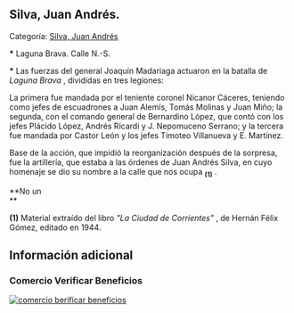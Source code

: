 ## Silva, Juan Andrés.

Categoría: [Silva, Juan Andrés](http://descubrircorrientes.com.ar/2012/index.php/2156-biografias/r-s-t-u-v-x-y-z/silva-juan-andres)

**\*** Laguna Brava. Calle N.-S.

**\*** Las fuerzas del general Joaquín Madariaga actuaron en la batalla de _Laguna Brava_ , divididas en tres legiones:

La primera fue mandada por el teniente coronel Nicanor Cáceres, teniendo como jefes de escuadrones a Juan Alemís, Tomás Molinas y Juan Miño; la segunda, con el comando general de Bernardino López, que contó con los jefes Plácido López, Andrés Ricardi y J. Nepomuceno Serrano; y la tercera fue mandada por Castor León y los jefes Timoteo Villanueva y E. Martínez.

Base de la acción, que impidió la reorganización después de la sorpresa, fue la artillería, que estaba a las órdenes de Juan Andrés Silva, en cuyo homenaje se dio su nombre a la calle que nos ocupa <sub><strong><span><span>(1)</span></span></strong></sub> .

**No un  
**

**(1)** Material extraído del libro _"La Ciudad de Corrientes"_ , de Hernán Félix Gómez, editado en 1944.

## Información adicional

### Comercio Verificar Beneficios

[![comercio berificar beneficios](http://descubrircorrientes.com.ar/2012/index.php/2156-biografias/r-s-t-u-v-x-y-z/images/botones_beneficios/comercio_berificar_beneficios.png)](http://descubrircomercio.zapto.org/)